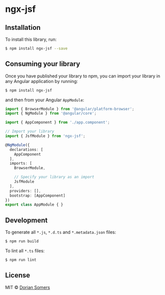 # ngx-jsf

## Installation

To install this library, run:

```bash
$ npm install ngx-jsf --save
```

## Consuming your library

Once you have published your library to npm, you can import your library in any Angular application by running:

```bash
$ npm install ngx-jsf
```

and then from your Angular `AppModule`:

```typescript
import { BrowserModule } from '@angular/platform-browser';
import { NgModule } from '@angular/core';

import { AppComponent } from './app.component';

// Import your library
import { JsfModule } from 'ngx-jsf';

@NgModule({
  declarations: [
    AppComponent
  ],
  imports: [
    BrowserModule,

    // Specify your library as an import
    JsfModule
  ],
  providers: [],
  bootstrap: [AppComponent]
})
export class AppModule { }
```

## Development

To generate all `*.js`, `*.d.ts` and `*.metadata.json` files:

```bash
$ npm run build
```

To lint all `*.ts` files:

```bash
$ npm run lint
```

## License

MIT © [Dorian Somers](mailto:doriansomers@gmail.com)
